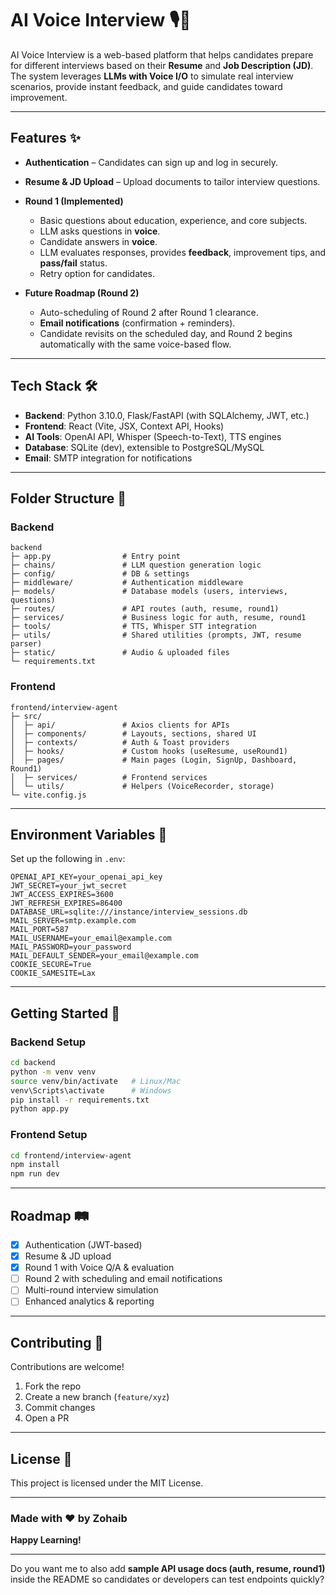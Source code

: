 # AI Voice Interview 🎙️🤖

AI Voice Interview is a web-based platform that helps candidates prepare for different interviews based on their **Resume** and **Job Description (JD)**.
The system leverages **LLMs with Voice I/O** to simulate real interview scenarios, provide instant feedback, and guide candidates toward improvement.

---

## Features ✨

* **Authentication** – Candidates can sign up and log in securely.
* **Resume & JD Upload** – Upload documents to tailor interview questions.
* **Round 1 (Implemented)**

  * Basic questions about education, experience, and core subjects.
  * LLM asks questions in **voice**.
  * Candidate answers in **voice**.
  * LLM evaluates responses, provides **feedback**, improvement tips, and **pass/fail** status.
  * Retry option for candidates.
* **Future Roadmap (Round 2)**

  * Auto-scheduling of Round 2 after Round 1 clearance.
  * **Email notifications** (confirmation + reminders).
  * Candidate revisits on the scheduled day, and Round 2 begins automatically with the same voice-based flow.

---

## Tech Stack 🛠️

* **Backend**: Python 3.10.0, Flask/FastAPI (with SQLAlchemy, JWT, etc.)
* **Frontend**: React (Vite, JSX, Context API, Hooks)
* **AI Tools**: OpenAI API, Whisper (Speech-to-Text), TTS engines
* **Database**: SQLite (dev), extensible to PostgreSQL/MySQL
* **Email**: SMTP integration for notifications

---

## Folder Structure 📂

### Backend

```
backend
├─ app.py                # Entry point
├─ chains/               # LLM question generation logic
├─ config/               # DB & settings
├─ middleware/           # Authentication middleware
├─ models/               # Database models (users, interviews, questions)
├─ routes/               # API routes (auth, resume, round1)
├─ services/             # Business logic for auth, resume, round1
├─ tools/                # TTS, Whisper STT integration
├─ utils/                # Shared utilities (prompts, JWT, resume parser)
├─ static/               # Audio & uploaded files
└─ requirements.txt
```

### Frontend

```
frontend/interview-agent
├─ src/
│  ├─ api/               # Axios clients for APIs
│  ├─ components/        # Layouts, sections, shared UI
│  ├─ contexts/          # Auth & Toast providers
│  ├─ hooks/             # Custom hooks (useResume, useRound1)
│  ├─ pages/             # Main pages (Login, SignUp, Dashboard, Round1)
│  ├─ services/          # Frontend services
│  └─ utils/             # Helpers (VoiceRecorder, storage)
└─ vite.config.js
```

---

## Environment Variables 🔑

Set up the following in `.env`:

```env
OPENAI_API_KEY=your_openai_api_key
JWT_SECRET=your_jwt_secret
JWT_ACCESS_EXPIRES=3600
JWT_REFRESH_EXPIRES=86400
DATABASE_URL=sqlite:///instance/interview_sessions.db
MAIL_SERVER=smtp.example.com
MAIL_PORT=587
MAIL_USERNAME=your_email@example.com
MAIL_PASSWORD=your_password
MAIL_DEFAULT_SENDER=your_email@example.com
COOKIE_SECURE=True
COOKIE_SAMESITE=Lax
```

---

## Getting Started 🚀

### Backend Setup

```bash
cd backend
python -m venv venv
source venv/bin/activate   # Linux/Mac
venv\Scripts\activate      # Windows
pip install -r requirements.txt
python app.py
```

### Frontend Setup

```bash
cd frontend/interview-agent
npm install
npm run dev
```

---

## Roadmap 🛤️

* [x] Authentication (JWT-based)
* [x] Resume & JD upload
* [x] Round 1 with Voice Q/A & evaluation
* [ ] Round 2 with scheduling and email notifications
* [ ] Multi-round interview simulation
* [ ] Enhanced analytics & reporting

---

## Contributing 🤝

Contributions are welcome!

1. Fork the repo
2. Create a new branch (`feature/xyz`)
3. Commit changes
4. Open a PR

---

## License 📜

This project is licensed under the MIT License.

---

### Made with ❤ by Zohaib

**Happy Learning!**

---

Do you want me to also add **sample API usage docs (auth, resume, round1)** inside the README so candidates or developers can test endpoints quickly?
